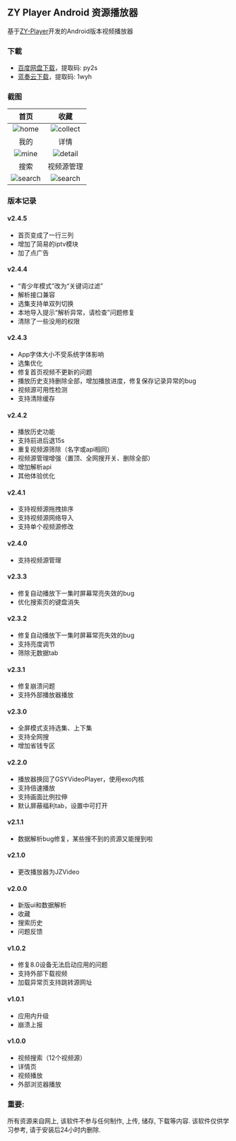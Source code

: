 ## ZY Player Android 资源播放器

基于[ZY-Player](https://github.com/Hunlongyu/ZY-Player)开发的Android版本视频播放器

### 下載

- [百度网盘下载](https://pan.baidu.com/s/1fV1rO-WAcqbf0NBIgm1NsA)，提取码: py2s
- [蓝奏云下载](https://wws.lanzous.com/b01nmvjvi)，提取码: 1wyh

### 截图

|           首页            |            收藏             |
| :-------------------------------: | :-------------------------------: |
| ![home](./images/image1.jpg)  | ![collect](./images/image2.jpg) |
| 我的 | 详情 |
| ![mine](./images/image3.jpg) | ![detail](./images/image4.jpg) |
| 搜索 | 视频源管理 |
| ![search](./images/image5.jpg) | ![search](./images/image6.jpg) |

### 版本记录

#### v2.4.5

- 首页变成了一行三列
- 增加了简易的iptv模块
- 加了点广告

#### v2.4.4

- “青少年模式”改为“关键词过滤”
- 解析接口兼容
- 选集支持单双列切换
- 本地导入提示“解析异常，请检查”问题修复
- 清除了一些没用的权限

#### v2.4.3

- App字体大小不受系统字体影响
- 选集优化
- 修复首页视频不更新的问题
- 播放历史支持删除全部，增加播放进度，修复保存记录异常的bug
- 视频源可用性检测
- 支持清除缓存

#### v2.4.2

- 播放历史功能
- 支持前进后退15s
- 重复视频源筛除（名字或api相同）
- 视频源管理增强（置顶、全网搜开关、删除全部）
- 增加解析api
- 其他体验优化

#### v2.4.1

- 支持视频源拖拽排序
- 支持视频源网络导入
- 支持单个视频源修改

#### v2.4.0

- 支持视频源管理

#### v2.3.3

- 修复自动播放下一集时屏幕常亮失效的bug
- 优化搜索页的键盘消失

#### v2.3.2

- 修复自动播放下一集时屏幕常亮失效的bug
- 支持亮度调节
- 筛除无数据tab

#### v2.3.1

- 修复崩溃问题
- 支持外部播放器播放

#### v2.3.0

- 全屏模式支持选集、上下集
- 支持全网搜
- 增加省钱专区

#### v2.2.0

- 播放器换回了GSYVideoPlayer，使用exo内核
- 支持倍速播放
- 支持画面比例拉伸
- 默认屏蔽福利tab，设置中可打开

#### v2.1.1

- 数据解析bug修复，某些搜不到的资源又能搜到啦

#### v2.1.0

- 更改播放器为JZVideo

#### v2.0.0

- 新版ui和数据解析
- 收藏
- 搜索历史
- 问题反馈

#### v1.0.2

- 修复8.0设备无法启动应用的问题
- 支持外部下载视频
- 加载异常页支持跳转源网址

#### v1.0.1

- 应用内升级
- 崩溃上报

#### v1.0.0

- 视频搜索（12个视频源）
- 详情页
- 视频播放
- 外部浏览器播放

### 重要:

所有资源来自网上, 该软件不参与任何制作, 上传, 储存, 下载等内容. 该软件仅供学习参考, 请于安装后24小时内删除.
